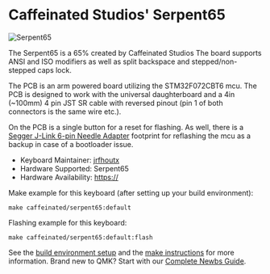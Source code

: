 # Caffeinated Studios' Serpent65

![Serpent65](https://i.imgur.com/)

The Serpent65 is a 65% created by Caffeinated Studios The board supports ANSI and ISO modifiers as well as split backspace and stepped/non-stepped caps lock.

The PCB is an arm powered board utilizing the STM32F072CBT6 mcu. The PCB is designed to work with the universal daughterboard and a 4in (~100mm) 4 pin JST SR cable with reversed pinout (pin 1 of both connectors is the same wire etc.).

On the PCB is a single button for a reset for flashing. As well, there is a [Segger J-Link 6-pin Needle Adapter](https://www.segger.com/products/debug-probes/j-link/accessories/adapters/6-pin-needle-adapter/) footprint for reflashing the mcu as a backup in case of a bootloader issue.

* Keyboard Maintainer: [jrfhoutx](https://github.com/jrfhoutx)
* Hardware Supported: Serpent65
* Hardware Availability: <https://>

Make example for this keyboard (after setting up your build environment):

    make caffeinated/serpent65:default

Flashing example for this keyboard:

    make caffeinated/serpent65:default:flash

See the [build environment setup](https://docs.qmk.fm/#/getting_started_build_tools) and the [make instructions](https://docs.qmk.fm/#/getting_started_make_guide) for more information. Brand new to QMK? Start with our [Complete Newbs Guide](https://docs.qmk.fm/#/newbs).
